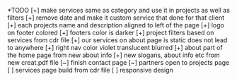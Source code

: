 *TODO
[+] make services same as category and use it in projects as well as filters
[+] remove date and make it custom service that done for that client
[+] each projects name and description aligned to left of the page
[+] logo on footer colored
[+] footers color is darker
[+] project filters based on services from cdr file
[+] our services on about page is static does not lead to anywhere
[+] right nav color violet translucent blurred
[+] about part of the home page from new about info
[+] new slogans, about info etc from new creat.pdf file
[~] finish contact page
[~] partners open to projects page
[ ] services page build from cdr file
[ ] responsive design
